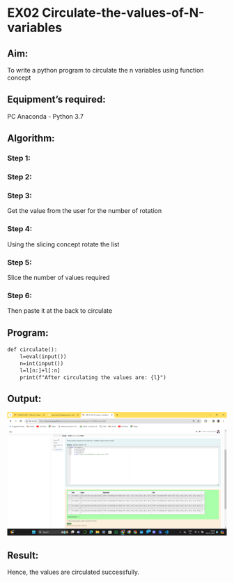 # EX02 Circulate-the-values-of-N-variables
## Aim:
To write a python program to circulate the n variables using function concept
## Equipment’s required:
PC
Anaconda - Python 3.7
## Algorithm: 
### Step 1: 
### Step 2: 
### Step 3: 
Get the value from the user for the number of rotation
### Step 4: 
Using the slicing concept rotate the list

### Step 5: 
Slice the number of values required

### Step 6: 
Then paste it at the back to circulate

## Program:

``````
def circulate():
    l=eval(input())
    n=int(input())
    l=l[n:]+l[:n]
    print(f"After circulating the values are: {l}")
``````


## Output:
![alt text](circulate.png)
## Result:
Hence, the values are circulated successfully.
